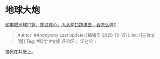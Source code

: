 # 地球大炮
[如果把地球打穿，穿过球心，人从洞口跳进去，会怎么样?](https://www.zhihu.com/question/340245424/answer/1621565698)

> Author: #Anonymity
> Last update: [编辑于 2020-12-15]
> Link: [[三体文明]]
> Tag: #科学 #文娱
> 评论区：
> 泛讨论：

撞死在井壁上。
